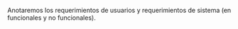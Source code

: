 Anotaremos los requerimientos de usuarios y requerimientos de sistema (en funcionales y no funcionales).